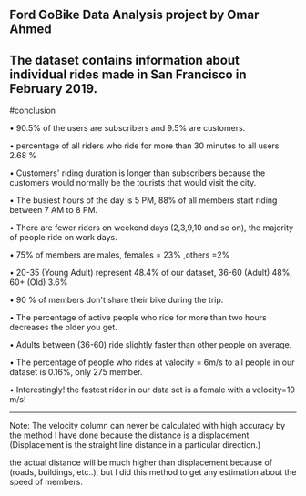 Ford GoBike Data Analysis project by Omar Ahmed
-------------------------------------------------------------------------------------------------------------------------------------------------------------------------------
The dataset contains information about individual rides made in San Francisco in February 2019.
-------------------------------------------------------------------------------------------------------------------------------------------------------------------------------

#conclusion

• 90.5% of the users are subscribers and 9.5%  are customers.

• percentage of all riders who ride for more than 30 minutes to all users 2.68 %

• Customers' riding duration is longer than subscribers because the customers would normally be the tourists that would visit the city.

• The busiest hours of the day is 5 PM, 88% of all members start riding between 7 AM to 8 PM.

• There are fewer riders on weekend days (2,3,9,10 and so on), the majority of people ride on work days.

• 75% of members are males, females = 23% ,others =2%

• 20-35 (Young Adult) represent 48.4% of our dataset, 36-60 (Adult) 48%, 60+ (Old) 3.6%

• 90 % of members don't share their bike during the trip.

• The percentage of active people who ride for more than two hours decreases the older you get.

• Adults between (36-60) ride slightly faster than other people on average.

• The percentage of people who rides at valocity = 6m/s to all people in our dataset is 0.16%, only 275 member.

• Interestingly! the fastest rider in our data set is a female with a velocity=10 m/s!

-------------------------------------------------------------------------------------------------------------------------------------------------------------------------------

Note: The velocity column can never be calculated with high accuracy by the method I have done because the distance is a displacement (Displacement is the straight line distance in a particular direction.)

the actual distance will be much higher than displacement because of (roads, buildings, etc..), but I did this method to get any estimation about the speed of members.
